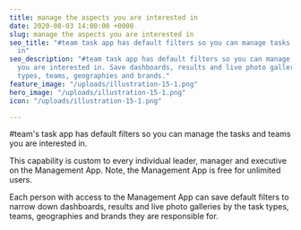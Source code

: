 ```yaml
---
title: manage the aspects you are interested in
date: 2020-08-03 14:00:00 +0000
slug: manage the aspects you are interested in
seo_title: "#team task app has default filters so you can manage tasks you are interested
  in"
seo_description: "#team task app has default filters so you can manage tasks and teams
  you are interested in. Save dashboards, results and live photo galleries by task
  types, teams, geographies and brands."
feature_image: "/uploads/illustration-15-1.png"
hero_image: "/uploads/illustration-15-1.png"
icon: "/uploads/illustration-15-1.png"

---
```

\#team's task app has default filters so you can manage the tasks and teams you are interested in.

This capability is custom to every individual leader, manager and executive on the Management App.  Note, the Management App is free for unlimited users.

Each person with access to the Management App can save default filters to narrow down dashboards, results and live photo galleries by the task types, teams, geographies and brands they are responsible for.
